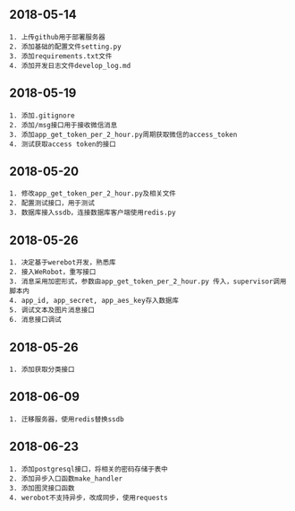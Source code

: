 ## 2018-05-14
    1. 上传github用于部署服务器
    2. 添加基础的配置文件setting.py
    3. 添加requirements.txt文件
    4. 添加开发日志文件develop_log.md

## 2018-05-19
    1. 添加.gitignore
    2. 添加/msg接口用于接收微信消息
    3. 添加app_get_token_per_2_hour.py周期获取微信的access_token
    4. 测试获取access token的接口

## 2018-05-20
    1. 修改app_get_token_per_2_hour.py及相关文件
    2. 配置测试接口，用于测试
    3. 数据库接入ssdb，连接数据库客户端使用redis.py

## 2018-05-26
    1. 决定基于werebot开发，熟悉库
    2. 接入WeRobot，重写接口
    3. 消息采用加密形式，参数由app_get_token_per_2_hour.py 传入，supervisor调用脚本内
    4. app_id, app_secret, app_aes_key存入数据库
    5. 调试文本及图片消息接口
    6. 消息接口调试

## 2018-05-26
    1. 添加获取分类接口
    
## 2018-06-09
    1. 迁移服务器，使用redis替换ssdb
    
## 2018-06-23
    1. 添加postgresql接口，将相关的密码存储于表中
    2. 添加异步入口函数make_handler
    3. 添加图灵接口函数
    4. werobot不支持异步，改成同步，使用requests